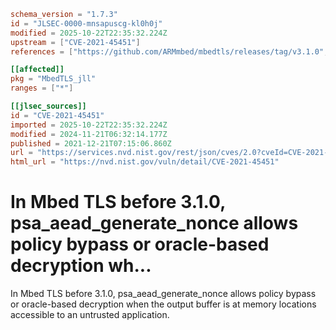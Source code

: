 ```toml
schema_version = "1.7.3"
id = "JLSEC-0000-mnsapuscg-kl0h0j"
modified = 2025-10-22T22:35:32.224Z
upstream = ["CVE-2021-45451"]
references = ["https://github.com/ARMmbed/mbedtls/releases/tag/v3.1.0", "https://lists.fedoraproject.org/archives/list/package-announce%40lists.fedoraproject.org/message/IL66WKJGXY5AXMTFE7QDMGL3RIBD6PX5/", "https://lists.fedoraproject.org/archives/list/package-announce%40lists.fedoraproject.org/message/TALJHOYAYSUJTLN6BYGLO4YJGNZUY74W/", "https://github.com/ARMmbed/mbedtls/releases/tag/v3.1.0", "https://lists.fedoraproject.org/archives/list/package-announce%40lists.fedoraproject.org/message/IL66WKJGXY5AXMTFE7QDMGL3RIBD6PX5/", "https://lists.fedoraproject.org/archives/list/package-announce%40lists.fedoraproject.org/message/TALJHOYAYSUJTLN6BYGLO4YJGNZUY74W/"]

[[affected]]
pkg = "MbedTLS_jll"
ranges = ["*"]

[[jlsec_sources]]
id = "CVE-2021-45451"
imported = 2025-10-22T22:35:32.224Z
modified = 2024-11-21T06:32:14.177Z
published = 2021-12-21T07:15:06.860Z
url = "https://services.nvd.nist.gov/rest/json/cves/2.0?cveId=CVE-2021-45451"
html_url = "https://nvd.nist.gov/vuln/detail/CVE-2021-45451"
```

# In Mbed TLS before 3.1.0, psa_aead_generate_nonce allows policy bypass or oracle-based decryption wh...

In Mbed TLS before 3.1.0, psa_aead_generate_nonce allows policy bypass or oracle-based decryption when the output buffer is at memory locations accessible to an untrusted application.


